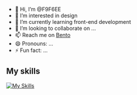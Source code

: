 - 👋 Hi, I’m @F9F6EE
- 👀 I’m interested in design
- 🌱 I’m currently learning front-end development 
- 💞️ I’m looking to collaborate on ...
- 📫 Reach me on [Bento](bento.me/-mick
 )
- 😄 Pronouns: ...
- ⚡ Fun fact: ...
## My skills
[![My Skills](https://skillicons.dev/icons?i=js,html,css,bootstrap,nodejs,flutter&perline=4)](https://skillicons.dev)

<!---
F9F6EE/F9F6EE is a ✨ special ✨ repository because its `README.md` (this file) appears on your GitHub profile.
You can click the Preview link to take a look at your changes.
--->
      
